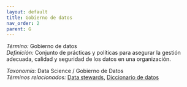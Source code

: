 ```yaml
---
layout: default
title: Gobierno de datos
nav_order: 2
parent: G
---
```


*Término:* Gobierno de datos  
*Definición:* Conjunto de prácticas y políticas para asegurar la gestión adecuada, calidad y seguridad de los datos en una organización.

*Taxonomía:* Data Science / Gobierno de Datos  
*Términos relacionados:* [Data stewards](https://maleniski.github.io/diccionario-angl-tec-mx/docs/alfabeticamente/D/data-stewards/), [Diccionario de datos](https://maleniski.github.io/diccionario-angl-tec-mx/docs/alfabeticamente/D/diccionario-de-datos/)
